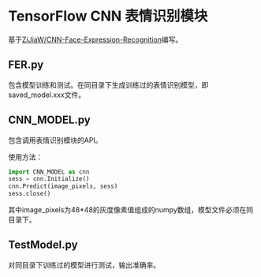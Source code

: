 # TensorFlow CNN 表情识别模块

基于[ZiJiaW/CNN-Face-Expression-Recognition](https://github.com/ZiJiaW/CNN-Face-Expression-Recognition)编写。

## FER.py

包含模型训练和测试。在同目录下生成训练过的表情识别模型，即saved_model.xxx文件。

## CNN_MODEL.py
包含调用表情识别模块的API。

使用方法：

```py
import CNN_MODEL as cnn
sess = cnn.Initialize()
cnn.Predict(image_pixels, sess)
sess.close()
```

其中image_pixels为48*48的灰度像素值组成的numpy数组，模型文件必须在同目录下。

## TestModel.py
对同目录下训练过的模型进行测试，输出准确率。
